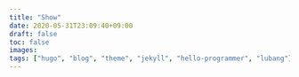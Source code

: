 ```yaml
---
title: "Show"
date: 2020-05-31T23:09:40+09:00
draft: false
toc: false
images:
tags: ["hugo", "blog", "theme", "jekyll", "hello-programmer", "lubang"]
---
```


